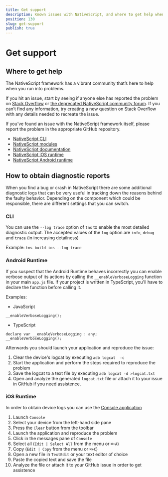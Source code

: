 ```yaml
---
title: Get support
description: Known issues with NativeScript, and where to get help when you run into problems
position: 130
slug: get-support
publish: true
---
```


# Get support

## Where to get help

The NativeScript framework has a vibrant community that’s here to help when you run into problems.

If you hit an issue, start by seeing if anyone else has reported the problem on [Stack Overflow](https://stackoverflow.com/questions/tagged/nativescript) or [the deprecated NativeScript community forum](https://discourse.nativescript.org/). If you can’t find any information, try creating a new question on Stack Overflow with any details needed to recreate the issue.

If you’ve found an issue with the NativeScript framework itself, please report the problem in the appropriate GitHub repository.

- [NativeScript CLI](https://github.com/nativescript/nativescript-cli/issues)
- [NativeScript modules](https://github.com/nativescript/nativescript/issues)
- [NativeScript documentation](https://github.com/nativescript/docs)
- [NativeScript iOS runtime](https://github.com/nativescript/ios-runtime)
- [NativeScript Android runtime](https://github.com/nativescript/android-runtime)

## How to obtain diagnostic reports
When you find a bug or crash in NativeScript there are some additional diagnostic logs that can be very useful in tracking 
down the reasons behind the faulty behavior. Depending on the component which could be responsible, there are different 
settings that you can switch.  

### CLI

You can use the `--log trace` option of  `tns` to enable the most detailed diagnostic output. The accepted values of the 
`log` option are `info`,  `debug` and `trace` (in increasing detailness)

Example:
`tns build ios --log trace`

### Android Runtime

If you suspect that the Android Runtime behaves incorrectly you can enable verbose output of its actions by calling the 
`__enableVerboseLogging` function in your main `app.js` file. If your project is written in TypeScript, you'll have to 
declare the function before calling it.

Examples: 
* JavaScript
```JS
__enableVerboseLogging();
```
* TypeScript
```TS
declare var __enableVerboseLogging : any;
__enableVerboseLogging();
```

Afterwards you should launch your application and reproduce the issue:

1. Clear the device's logcat by executing  `adb logcat  -c`
2. Start the application and perform the steps required to reproduce the problem
3. Save the logcat to a text file by executing  `adb logcat -d >logcat.txt`
4. Open and analyze the generated `logcat.txt` file or attach it to your issue in GitHub 
if you need assistence.

### iOS Runtime

In order to obtain device logs you can use the [Console application](https://support.apple.com/guide/console/welcome/mac)

1. Launch `Console`
2. Select your device from the left-hand side pane
3. Press the `Clear` button from the toolbar
4. Launch the application and reproduce the problem
5. Click in the messages pane of `Console`
6. Select all (`Edit | Select All` from the menu or `⌘+A`)
7. Copy (`Edit | Copy` from the menu or `⌘+C`) 
8. Open a new file in `TextEdit` or your text editor of choice
9. Paste the copied text and save the file
10. Analyze the file or attach it to your GitHub issue in order to get assistence
